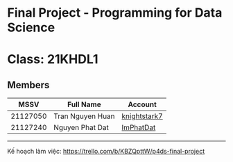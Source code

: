 
# Final Project - Programming for Data Science

# Class: 21KHDL1

## Members

| MSSV     | Full Name        | Account                                         |
| -------- | ---------------- | ----------------------------------------------- |
| 21127050 | Tran Nguyen Huan | [knightstark7](https://github.com/knightstark7) |
| 21127240 | Nguyen Phat Dat  | [ImPhatDat](https://github.com/ImPhatDat)       |

---

Kế hoạch làm việc: https://trello.com/b/KBZQpttW/p4ds-final-project
